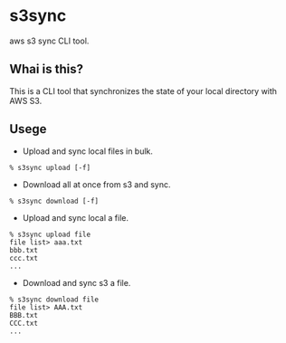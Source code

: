 # s3sync
aws s3 sync CLI tool.

## Whai is this?
This is a CLI tool that synchronizes the state of your local directory with AWS S3.

## Usege
* Upload and sync local files in bulk.
```
% s3sync upload [-f]
```

* Download all at once from s3 and sync.
```
% s3sync download [-f]
```

* Upload and sync local a file.
```
% s3sync upload file
file list> aaa.txt
bbb.txt
ccc.txt
...
```

* Download and sync s3 a file.
```
% s3sync download file
file list> AAA.txt
BBB.txt
CCC.txt
...
```
